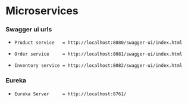 # Microservices

### Swagger ui urls
*     Product service   = http://localhost:8080/swagger-ui/index.html
*     Order service     = http://localhost:8081/swagger-ui/index.html
*     Inventory service = http://localhost:8082/swagger-ui/index.html

### Eureka
*     Eureka Server     = http://localhost:8761/